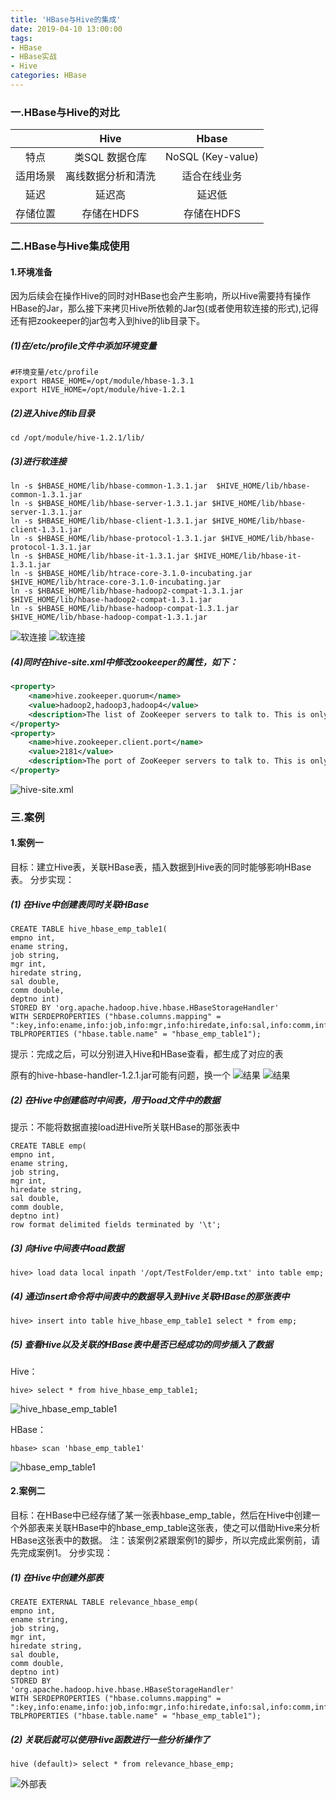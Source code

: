 ```yaml
---
title: 'HBase与Hive的集成'
date: 2019-04-10 13:00:00
tags: 
- HBase
- HBase实战
- Hive
categories: HBase
---
```


### 一.HBase与Hive的对比
||Hive|Hbase|
|:-:|:-:|:-:|
|特点|类SQL 数据仓库|NoSQL (Key-value)|
|适用场景|离线数据分析和清洗|适合在线业务|
|延迟|延迟高|延迟低|
|存储位置|存储在HDFS|存储在HDFS|

### 二.HBase与Hive集成使用
#### 1.环境准备
因为后续会在操作Hive的同时对HBase也会产生影响，所以Hive需要持有操作HBase的Jar，那么接下来拷贝Hive所依赖的Jar包(或者使用软连接的形式),记得还有把zookeeper的jar包考入到hive的lib目录下。

##### (1)在/etc/profile文件中添加环境变量
```shell
#环境变量/etc/profile
export HBASE_HOME=/opt/module/hbase-1.3.1
export HIVE_HOME=/opt/module/hive-1.2.1
```
##### (2)进入hive的lib目录
```shell
cd /opt/module/hive-1.2.1/lib/
```
##### (3)进行软连接
```shell
ln -s $HBASE_HOME/lib/hbase-common-1.3.1.jar  $HIVE_HOME/lib/hbase-common-1.3.1.jar
ln -s $HBASE_HOME/lib/hbase-server-1.3.1.jar $HIVE_HOME/lib/hbase-server-1.3.1.jar
ln -s $HBASE_HOME/lib/hbase-client-1.3.1.jar $HIVE_HOME/lib/hbase-client-1.3.1.jar
ln -s $HBASE_HOME/lib/hbase-protocol-1.3.1.jar $HIVE_HOME/lib/hbase-protocol-1.3.1.jar
ln -s $HBASE_HOME/lib/hbase-it-1.3.1.jar $HIVE_HOME/lib/hbase-it-1.3.1.jar
ln -s $HBASE_HOME/lib/htrace-core-3.1.0-incubating.jar $HIVE_HOME/lib/htrace-core-3.1.0-incubating.jar
ln -s $HBASE_HOME/lib/hbase-hadoop2-compat-1.3.1.jar $HIVE_HOME/lib/hbase-hadoop2-compat-1.3.1.jar
ln -s $HBASE_HOME/lib/hbase-hadoop-compat-1.3.1.jar $HIVE_HOME/lib/hbase-hadoop-compat-1.3.1.jar
```
![软连接](https://imgconvert.csdnimg.cn/aHR0cHM6Ly91cGxvYWQtaW1hZ2VzLmppYW5zaHUuaW8vdXBsb2FkX2ltYWdlcy80MzkxNDA3LTgyNGIxOGMzYTA0MTExMWYucG5n?x-oss-process=image/format,png)
![软连接](https://imgconvert.csdnimg.cn/aHR0cHM6Ly91cGxvYWQtaW1hZ2VzLmppYW5zaHUuaW8vdXBsb2FkX2ltYWdlcy80MzkxNDA3LWVlNzFmMDEwNDNlNmY4ZjgucG5n?x-oss-process=image/format,png)

##### (4)同时在hive-site.xml中修改zookeeper的属性，如下：
```xml
<property>
    <name>hive.zookeeper.quorum</name>
    <value>hadoop2,hadoop3,hadoop4</value>
    <description>The list of ZooKeeper servers to talk to. This is only needed for read/write locks.</description>
</property>
<property>
    <name>hive.zookeeper.client.port</name>
    <value>2181</value>
    <description>The port of ZooKeeper servers to talk to. This is only needed for read/write locks.</description>
</property>
```
![hive-site.xml](https://imgconvert.csdnimg.cn/aHR0cHM6Ly91cGxvYWQtaW1hZ2VzLmppYW5zaHUuaW8vdXBsb2FkX2ltYWdlcy80MzkxNDA3LWRjYTExMWI0OTBlZjVmZDQucG5n?x-oss-process=image/format,png)

### 三.案例
#### 1.案例一
目标：建立Hive表，关联HBase表，插入数据到Hive表的同时能够影响HBase表。
分步实现：
##### (1) 在Hive中创建表同时关联HBase
```shell
CREATE TABLE hive_hbase_emp_table1(
empno int,
ename string,
job string,
mgr int,
hiredate string,
sal double,
comm double,
deptno int)
STORED BY 'org.apache.hadoop.hive.hbase.HBaseStorageHandler'
WITH SERDEPROPERTIES ("hbase.columns.mapping" = ":key,info:ename,info:job,info:mgr,info:hiredate,info:sal,info:comm,info:deptno")
TBLPROPERTIES ("hbase.table.name" = "hbase_emp_table1");
```
提示：完成之后，可以分别进入Hive和HBase查看，都生成了对应的表

原有的hive-hbase-handler-1.2.1.jar可能有问题，换一个
![结果](https://imgconvert.csdnimg.cn/aHR0cHM6Ly91cGxvYWQtaW1hZ2VzLmppYW5zaHUuaW8vdXBsb2FkX2ltYWdlcy80MzkxNDA3LTJlNDUxMWVlNjk2MjQ3ODUucG5n?x-oss-process=image/format,png)
![结果](https://imgconvert.csdnimg.cn/aHR0cHM6Ly91cGxvYWQtaW1hZ2VzLmppYW5zaHUuaW8vdXBsb2FkX2ltYWdlcy80MzkxNDA3LTliY2Y2MWM4NTIzZmY0NzYucG5n?x-oss-process=image/format,png)

##### (2) 在Hive中创建临时中间表，用于load文件中的数据

提示：不能将数据直接load进Hive所关联HBase的那张表中
```shell
CREATE TABLE emp(
empno int,
ename string,
job string,
mgr int,
hiredate string,
sal double,
comm double,
deptno int)
row format delimited fields terminated by '\t';
```
##### (3) 向Hive中间表中load数据
```shell
hive> load data local inpath '/opt/TestFolder/emp.txt' into table emp;
```
##### (4) 通过insert命令将中间表中的数据导入到Hive关联HBase的那张表中
```shell
hive> insert into table hive_hbase_emp_table1 select * from emp;
```
##### (5) 查看Hive以及关联的HBase表中是否已经成功的同步插入了数据
Hive：
```shell
hive> select * from hive_hbase_emp_table1;
```
![hive_hbase_emp_table1](https://imgconvert.csdnimg.cn/aHR0cHM6Ly91cGxvYWQtaW1hZ2VzLmppYW5zaHUuaW8vdXBsb2FkX2ltYWdlcy80MzkxNDA3LWFkOWU1N2M3NjcxODhmNTkucG5n?x-oss-process=image/format,png)

HBase：
```shell
hbase> scan 'hbase_emp_table1'
```
![hbase_emp_table1](https://imgconvert.csdnimg.cn/aHR0cHM6Ly91cGxvYWQtaW1hZ2VzLmppYW5zaHUuaW8vdXBsb2FkX2ltYWdlcy80MzkxNDA3LWJmYjk4MWUwMTk4N2I3NWEucG5n?x-oss-process=image/format,png)

#### 2.案例二
目标：在HBase中已经存储了某一张表hbase_emp_table，然后在Hive中创建一个外部表来关联HBase中的hbase_emp_table这张表，使之可以借助Hive来分析HBase这张表中的数据。
注：该案例2紧跟案例1的脚步，所以完成此案例前，请先完成案例1。
分步实现：
##### (1) 在Hive中创建外部表
```shell
CREATE EXTERNAL TABLE relevance_hbase_emp(
empno int,
ename string,
job string,
mgr int,
hiredate string,
sal double,
comm double,
deptno int)
STORED BY 
'org.apache.hadoop.hive.hbase.HBaseStorageHandler'
WITH SERDEPROPERTIES ("hbase.columns.mapping" = 
":key,info:ename,info:job,info:mgr,info:hiredate,info:sal,info:comm,info:deptno") 
TBLPROPERTIES ("hbase.table.name" = "hbase_emp_table1");
```
##### (2) 关联后就可以使用Hive函数进行一些分析操作了
```shell
hive (default)> select * from relevance_hbase_emp;
```
![外部表](https://imgconvert.csdnimg.cn/aHR0cHM6Ly91cGxvYWQtaW1hZ2VzLmppYW5zaHUuaW8vdXBsb2FkX2ltYWdlcy80MzkxNDA3LTRhZWRjNGIzZGVkOGMxMjEucG5n?x-oss-process=image/format,png)

